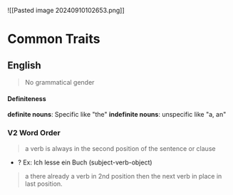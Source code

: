 ![[Pasted image 20240910102653.png]]

# Common Traits

## English
> No grammatical gender
#### Definiteness
**definite nouns**: Specific like "the"
**indefinite nouns**: unspecific like "a, an"

### V2 Word Order
> a verb is always in the second position of the sentence or clause
+ ? Ex: Ich lesse ein Buch (subject-verb-object)
> a there already a verb in 2nd position then the next verb in place in last position. 
 
